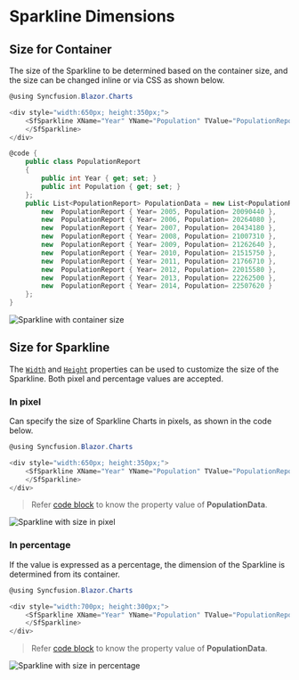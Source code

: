 # Sparkline Dimensions

## Size for Container

The size of the Sparkline to be determined based on the container size, and the size can be changed inline or via CSS as shown below.

```csharp
@using Syncfusion.Blazor.Charts

<div style="width:650px; height:350px;">
    <SfSparkline XName="Year" YName="Population" TValue="PopulationReport" DataSource="PopulationData">
    </SfSparkline>
</div>

@code {
    public class PopulationReport
    {
        public int Year { get; set; }
        public int Population { get; set; }
    };
    public List<PopulationReport> PopulationData = new List<PopulationReport> {
        new  PopulationReport { Year= 2005, Population= 20090440 },
        new  PopulationReport { Year= 2006, Population= 20264080 },
        new  PopulationReport { Year= 2007, Population= 20434180 },
        new  PopulationReport { Year= 2008, Population= 21007310 },
        new  PopulationReport { Year= 2009, Population= 21262640 },
        new  PopulationReport { Year= 2010, Population= 21515750 },
        new  PopulationReport { Year= 2011, Population= 21766710 },
        new  PopulationReport { Year= 2012, Population= 22015580 },
        new  PopulationReport { Year= 2013, Population= 22262500 },
        new  PopulationReport { Year= 2014, Population= 22507620 }
    };
}
```

![Sparkline with container size](/images/SparklineDimension/ContainerSize.png)

## Size for Sparkline

The [`Width`](https://help.syncfusion.com/cr/blazor/Syncfusion.Blazor.Charts.SfBulletChart-1.html#Syncfusion_Blazor_Charts_SfBulletChart_1_Width) and [`Height`](https://help.syncfusion.com/cr/blazor/Syncfusion.Blazor.Charts.SfBulletChart-1.html#Syncfusion_Blazor_Charts_SfBulletChart_1_Height) properties can be used to customize the size of the Sparkline. Both pixel and percentage values are accepted.

### In pixel

Can specify the size of Sparkline Charts in pixels, as shown in the code below.

```csharp
@using Syncfusion.Blazor.Charts

<div style="width:650px; height:350px;">
    <SfSparkline XName="Year" YName="Population" TValue="PopulationReport" DataSource="PopulationData">
    </SfSparkline>
</div>
```

> Refer [code block](#size-for-container) to know the property value of **PopulationData**.

![Sparkline with size in pixel](/images/SparklineDimension/Inpixel.png)

### In percentage

If the value is expressed as a percentage, the dimension of the Sparkline is determined from its container.

```csharp
@using Syncfusion.Blazor.Charts

<div style="width:700px; height:300px;">
    <SfSparkline XName="Year" YName="Population" TValue="PopulationReport" DataSource="PopulationData" Width="50%" Height="50%">
    </SfSparkline>
</div>
```

> Refer [code block](#size-for-container) to know the property value of **PopulationData**.

![Sparkline with size in percentage](/images/SparklineDimension/Inpercentage.png)
